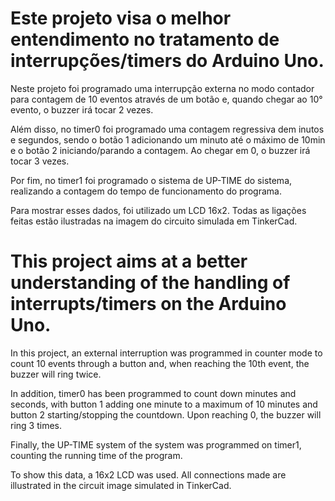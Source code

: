 # Este projeto visa o melhor entendimento no tratamento de interrupções/timers do Arduino Uno.

Neste projeto foi programado uma interrupção externa no modo contador para contagem de 10 eventos através de um botão e, quando chegar ao 10° evento, o buzzer irá tocar 2 vezes.

Além disso, no timer0 foi programado uma contagem regressiva dem inutos e segundos, sendo o botão 1 adicionando um minuto até o máximo de 10min e o botão 2 iniciando/parando a contagem. Ao chegar em 0, o buzzer irá tocar 3 vezes.

Por fim, no timer1 foi programado o sistema de UP-TIME do sistema, realizando a contagem do tempo de funcionamento do programa.

Para mostrar esses dados, foi utilizado um LCD 16x2. Todas as ligações feitas estão ilustradas na imagem do circuito simulada em TinkerCad.


# This project aims at a better understanding of the handling of interrupts/timers on the Arduino Uno.

In this project, an external interruption was programmed in counter mode to count 10 events through a button and, when reaching the 10th event, the buzzer will ring twice.

In addition, timer0 has been programmed to count down minutes and seconds, with button 1 adding one minute to a maximum of 10 minutes and button 2 starting/stopping the countdown. Upon reaching 0, the buzzer will ring 3 times.

Finally, the UP-TIME system of the system was programmed on timer1, counting the running time of the program.

To show this data, a 16x2 LCD was used. All connections made are illustrated in the circuit image simulated in TinkerCad.

